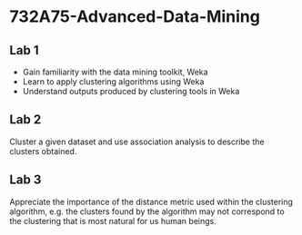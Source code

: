 # 732A75-Advanced-Data-Mining


## Lab 1
* Gain familiarity with the data mining toolkit, Weka
* Learn to apply clustering algorithms using Weka
* Understand outputs produced by clustering tools in Weka

## Lab 2
Cluster a given dataset and use association analysis to describe the clusters obtained. 

## Lab 3
Appreciate the importance of the distance metric used within the clustering algorithm, e.g. the clusters found by the algorithm may not correspond to the clustering that is most natural for us human beings.


